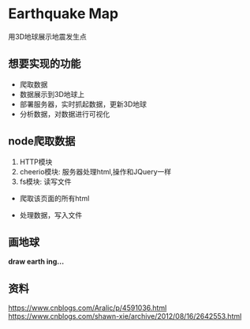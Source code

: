 # Earthquake Map

用3D地球展示地震发生点

## 想要实现的功能

* 爬取数据
* 数据展示到3D地球上
* 部署服务器，实时抓起数据，更新3D地球
* 分析数据，对数据进行可视化

## node爬取数据    

1. HTTP模块
2. cheerio模块: 服务器处理html,操作和JQuery一样
3. fs模块: 读写文件

* 爬取该页面的所有html

* 处理数据，写入文件

## 画地球

**draw earth ing...**

## 资料
https://www.cnblogs.com/Aralic/p/4591036.html
https://www.cnblogs.com/shawn-xie/archive/2012/08/16/2642553.html